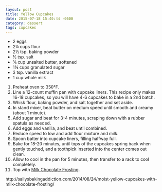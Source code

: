 ```yaml
---
layout: post
title: Yellow Cupcakes
date: 2015-07-18 15:40:44 -0500
category: dessert
tags: cupcakes
---
```

<div class="left">
<div class="ingredients">
<ul>
	<li class="ingredient">2 eggs</li>
	<li class="ingredient">2¼ cups flour</li>
	<li class="ingredient">2½ tsp. baking powder</li>
	<li class="ingredient">½ tsp. salt</li>
	<li class="ingredient">¾ cup unsalted butter, softened</li>
	<li class="ingredient">1¾ cups granulated sugar</li>
	<li class="ingredient">3 tsp. vanilla extract</li>
	<li class="ingredient">1 cup whole milk</li>
</ul>
<ol>
	<li>Preheat oven to 350°F.</li>
	<li>Line a 12-count muffin pan with cupcake liners. This recipe only makes 16-18 cupcakes, so you will have 4-6 cupcakes to bake in a 2nd batch.</li>
	<li>Whisk flour, baking powder, and salt together and set aside.</li>
	<li>In stand mixer, beat butter on medium speed until smooth and creamy (about 1 minute).</li>
	<li>Add sugar and beat for 3-4 minutes, scraping down with a rubber spatula as needed.</li>
	<li>Add eggs and vanilla, and beat until combined.</li>
	<li>Reduce speed to low and add flour mixture and milk.</li>
	<li>Spoon batter into cupcake liners, filling halfway full.</li>
	<li>Bake for 18-20 minutes, until tops of the cupcakes spring back when gently touched, and a toothpick inserted into the center comes out clean.</li>
	<li>Allow to cool in the pan for 5 minutes, then transfer to a rack to cool completely.</li>
	<li>Top with <a href="https://escowles.github.io/recipes/dessert/2015/07/18/milk-chocolate-frosting.html">Milk Chocolate Frosting</a>.</li>
</ol>
http://sallysbakingaddiction.com/2014/08/24/moist-yellow-cupcakes-with-milk-chocolate-frosting/  
  
</div>
</div>
<div class="right"></div>
